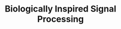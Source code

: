 ---
title: "Biologically Inspired Signal Processing"
layout: article
categories: blog
tags:
 - about
image:
 teaser: veida-teaser-400x250.png
 feature: veida-teaser-709x443.png 
 credit: "Brad Stimpson"
---